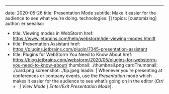 ---
date: 2020-05-26
title: Presentation Mode
subtitle: Make it easier for the audience to see what you're doing.
technologies: []
topics: [customizing]
author: er
seealso:
- title: Viewing modes in WebStorm
  href: https://www.jetbrains.com/help/webstorm/ide-viewing-modes.html#
- title: Presentation Assistant
  href: https://plugins.jetbrains.com/plugin/7345-presentation-assistant
- title: Plugins for WebStorm You Need to Know About
  href: https://blog.jetbrains.com/webstorm/2020/05/plugins-for-webstorm-you-need-to-know-about/
thumbnail: ./thumbnail.png
cardThumbnail: ./card.png
screenshot: ./tip.jpeg
leadin: |
  Whenever you’re presenting at conferences or company events, use the *Presentation* mode which makes it easier for the audience to see what’s going on in the editor (*Ctrl + ` | View Mode | Enter/Exit Presentation Mode*).
